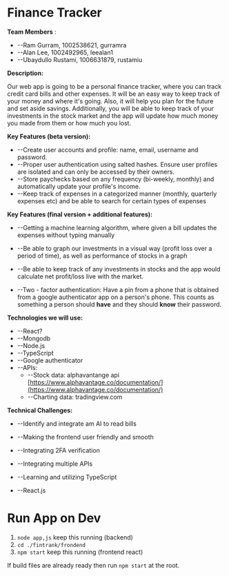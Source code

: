 # Finance Tracker

**Team Members** :

- --Ram Gurram, 1002538621, gurramra
- --Alan Lee, 1002492965, leealan1
- --Ubaydullo Rustami, 1006631879, rustamiu

**Description:**

Our web app is going to be a personal finance tracker, where you can track credit card bills and other expenses. It will be an easy way to keep track of your money and where it&#39;s going. Also, it will help you plan for the future and set aside savings. Additionally, you will be able to keep track of your investments in the stock market and the app will update how much money you made from them or how much you lost.

**Key Features (beta version):**

- --Create user accounts and profile: name, email, username and password.
- --Proper user authentication using salted hashes. Ensure user profiles are isolated and can only be accessed by their owners.
- --Store paychecks based on any frequency (bi-weekly, monthly) and automatically update your profile&#39;s income.
- --Keep track of expenses in a categorized manner (monthly, quarterly expenses etc) and be able to search for certain types of expenses

**Key Features (final version + additional features):**

- --Getting a machine learning algorithm, where given a bill updates the expenses without typing manually

- --Be able to graph our investments in a visual way (profit loss over a period of time), as well as performance of stocks in a graph
- --Be able to keep track of any investments in stocks and the app would calculate net profit/loss live with the market.
- --Two - factor authentication: Have a pin from a phone that is obtained from a google authenticator app on a person&#39;s phone. This counts as something a person should **have** and they should **know** their password.

**Technologies we will use:**

- --React?
- --Mongodb
- --Node.js
- --TypeScript
- --Google authenticator
- --APIs:
  - --Stock data: alphavantange api [https://www.alphavantage.co/documentation/](https://www.alphavantage.co/documentation/)
  - --Charting data: tradingview.com

**Technical Challenges:**

- --Identify and integrate am AI to read bills

- --Making the frontend user friendly and smooth
- --Integrating 2FA verification
- --Integrating multiple APIs
- --Learning and utilizing TypeScript
- --React.js

# Run App on Dev

1. `node app,js` keep this running (backend)
2. `cd ./fintrank/frondend`
3. `npm start` keep this running (frontend react)

If build files are already ready then run `npm start` at the root.
